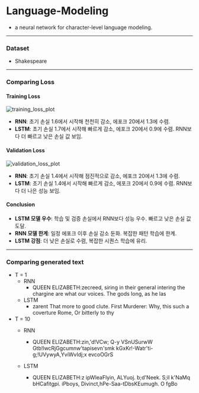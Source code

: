 # Language-Modeling
- a neural network for character-level language modeling.
-----------------------------------------------------------------------------
### Dataset
* Shakespeare
------------------------------------------------------------------------------
### Comparing Loss
#### Training Loss
![training_loss_plot](https://github.com/Day-bi/Language-Modeling/assets/73453720/ca514d71-1aed-4652-9f02-208152b18af8)
- **RNN**: 초기 손실 1.6에서 시작해 천천히 감소, 에포크 20에서 1.3에 수렴.
- **LSTM**: 초기 손실 1.7에서 시작해 빠르게 감소, 에포크 20에서 0.9에 수렴. RNN보다 더 빠르고 낮은 손실 값 보임.

#### Validation Loss
![validation_loss_plot](https://github.com/Day-bi/Language-Modeling/assets/73453720/6d693365-077a-4802-a6d3-00016bce593b)
- **RNN**: 초기 손실 1.4에서 시작해 점진적으로 감소, 에포크 20에서 1.3에 수렴.
- **LSTM**: 초기 손실 1.4에서 시작해 빠르게 감소, 에포크 20에서 0.9에 수렴. RNN보다 더 나은 성능 보임.

#### Conclusion
- **LSTM 모델 우수**: 학습 및 검증 손실에서 RNN보다 성능 우수. 빠르고 낮은 손실 값 도달.
- **RNN 모델 한계**: 일정 에포크 이후 손실 감소 둔화. 복잡한 패턴 학습에 한계.
- **LSTM 강점**: 더 낮은 손실로 수렴, 복잡한 시퀀스 학습에 유리.
------------------------------------------------------------------------------
### Comparing generated text
* T = 1
  * RNN
      * QUEEN ELIZABETH:zecreed, siring in their general intering the chargine are what our voices. The gods long, as he las
  * LSTM
      * zarent That more to good clute. First Murderer:
      Why, this such a coverture Rome,
      Or bitterly to thy
* T = 10
  * RNN
      * QUEEN ELIZABETH:zin,'d!VCw;
Q-y
VSnUSurwW
Gtb!lwcRjGgcumnw'tapisevn'smk kGxKr!-Watr'ti-g;!UVywyA,YviWvIdj;x evcoOGrS

  * LSTM
      * QUEEN ELIZABETH:z
ipWleaFlyin, ALYuoj. b;d'Neek.
S;il
k'NaMq
bHCafitgpi.
iPboys, Divinct,hPe-Saa-tDbsKEumugh.
O fgBo
